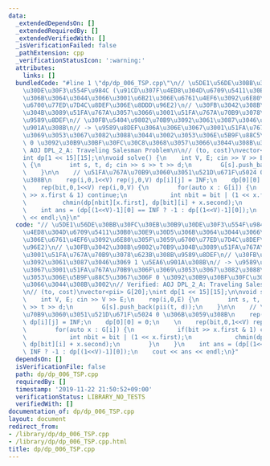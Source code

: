 ```yaml
---
data:
  _extendedDependsOn: []
  _extendedRequiredBy: []
  _extendedVerifiedWith: []
  _isVerificationFailed: false
  _pathExtension: cpp
  _verificationStatusIcon: ':warning:'
  attributes:
    links: []
  bundledCode: "#line 1 \"dp/dp_006_TSP.cpp\"\n// \u5DE1\u56DE\u30BB\u30FC\u30EB\u30B9\
    \u30DE\u30F3\u554F\u984C (\u91CD\u307F\u4ED8\u304D\u6709\u5411\u30B0\u30E9\u30D5\
    \u306B\u3064\u3044\u3066\u3001\u6B21\u306E\u6761\u4EF6\u3092\u6E80\u305F\u3059\
    \u6700\u77ED\u7D4C\u8DEF\u306E\u8DDD\u96E2)\n// \u30FB\u3042\u308B\u9802\u70B9\
    \u304B\u3089\u51FA\u767A\u3057\u3066\u3001\u51FA\u767A\u70B9\u3078\u623B\u308B\
    \u9589\u8DEF\n// \u30FB\u5404\u9802\u70B9\u3092\u3061\u3087\u3046\u3069 1 \u5EA6\
    \u901A\u308B\n// -> \u9589\u8DEF\u306A\u306E\u3067\u3001\u51FA\u767A\u70B9\u306F\
    \u3069\u3053\u3067\u3082\u3088\u3044\u3002\u3053\u306E\u5B9F\u88C5\u3067\u306F\
    \ 0 \u3092\u30B9\u30BF\u30FC\u30C8\u3068\u3057\u3066\u3044\u308B\u3002\n// Verified:\
    \ AOJ DPL_2_A: Traveling Salesman Problem\n\n// (to, cost)\nvector<pii> G[20];\n\
    int dp[1 << 15][15];\n\nvoid solve() {\n    int V, E; cin >> V >> E;\n    rep(i,0,E)\
    \ {\n        int s, t, d; cin >> s >> t >> d;\n        G[s].push_back(pii(t, d));\n\
    \    }\n\n    // \u51FA\u767A\u70B9\u3060\u3051\u521D\u671F\u5024 0 \u306B\u3059\
    \u308B\n    rep(i,0,1<<V) rep(j,0,V) dp[i][j] = INF;\n    dp[0][0] = 0;\n    \n\
    \    rep(bit,0,1<<V) rep(i,0,V) {\n        for(auto x : G[i]) {\n            if(bit\
    \ >> x.first & 1) continue;\n            int nbit = bit | (1 << x.first);\n  \
    \          chmin(dp[nbit][x.first], dp[bit][i] + x.second);\n        }\n    }\n\
    \    int ans = (dp[(1<<V)-1][0] == INF ? -1 : dp[(1<<V)-1][0]);\n    cout << ans\
    \ << endl;\n}\n"
  code: "// \u5DE1\u56DE\u30BB\u30FC\u30EB\u30B9\u30DE\u30F3\u554F\u984C (\u91CD\u307F\
    \u4ED8\u304D\u6709\u5411\u30B0\u30E9\u30D5\u306B\u3064\u3044\u3066\u3001\u6B21\
    \u306E\u6761\u4EF6\u3092\u6E80\u305F\u3059\u6700\u77ED\u7D4C\u8DEF\u306E\u8DDD\
    \u96E2)\n// \u30FB\u3042\u308B\u9802\u70B9\u304B\u3089\u51FA\u767A\u3057\u3066\
    \u3001\u51FA\u767A\u70B9\u3078\u623B\u308B\u9589\u8DEF\n// \u30FB\u5404\u9802\u70B9\
    \u3092\u3061\u3087\u3046\u3069 1 \u5EA6\u901A\u308B\n// -> \u9589\u8DEF\u306A\u306E\
    \u3067\u3001\u51FA\u767A\u70B9\u306F\u3069\u3053\u3067\u3082\u3088\u3044\u3002\
    \u3053\u306E\u5B9F\u88C5\u3067\u306F 0 \u3092\u30B9\u30BF\u30FC\u30C8\u3068\u3057\
    \u3066\u3044\u308B\u3002\n// Verified: AOJ DPL_2_A: Traveling Salesman Problem\n\
    \n// (to, cost)\nvector<pii> G[20];\nint dp[1 << 15][15];\n\nvoid solve() {\n\
    \    int V, E; cin >> V >> E;\n    rep(i,0,E) {\n        int s, t, d; cin >> s\
    \ >> t >> d;\n        G[s].push_back(pii(t, d));\n    }\n\n    // \u51FA\u767A\
    \u70B9\u3060\u3051\u521D\u671F\u5024 0 \u306B\u3059\u308B\n    rep(i,0,1<<V) rep(j,0,V)\
    \ dp[i][j] = INF;\n    dp[0][0] = 0;\n    \n    rep(bit,0,1<<V) rep(i,0,V) {\n\
    \        for(auto x : G[i]) {\n            if(bit >> x.first & 1) continue;\n\
    \            int nbit = bit | (1 << x.first);\n            chmin(dp[nbit][x.first],\
    \ dp[bit][i] + x.second);\n        }\n    }\n    int ans = (dp[(1<<V)-1][0] ==\
    \ INF ? -1 : dp[(1<<V)-1][0]);\n    cout << ans << endl;\n}"
  dependsOn: []
  isVerificationFile: false
  path: dp/dp_006_TSP.cpp
  requiredBy: []
  timestamp: '2019-11-22 21:50:52+09:00'
  verificationStatus: LIBRARY_NO_TESTS
  verifiedWith: []
documentation_of: dp/dp_006_TSP.cpp
layout: document
redirect_from:
- /library/dp/dp_006_TSP.cpp
- /library/dp/dp_006_TSP.cpp.html
title: dp/dp_006_TSP.cpp
---
```

